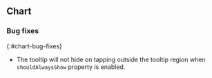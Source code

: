 ## Chart

### Bug fixes
{:#chart-bug-fixes}

* The tooltip will not hide on tapping outside the tooltip region when `shouldAlwaysShow` property is enabled.